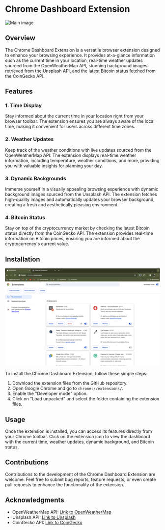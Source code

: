 # Chrome Dashboard Extension

![Main image](assets/main.png)

## Overview

The Chrome Dashboard Extension is a versatile browser extension designed to enhance your browsing experience. It provides at-a-glance information such as the current time in your location, real-time weather updates sourced from the OpenWeatherMap API, stunning background images retrieved from the Unsplash API, and the latest Bitcoin status fetched from the CoinGecko API.

## Features

### 1. Time Display

Stay informed about the current time in your location right from your browser toolbar. The extension ensures you are always aware of the local time, making it convenient for users across different time zones.

### 2. Weather Updates

Keep track of the weather conditions with live updates sourced from the OpenWeatherMap API. The extension displays real-time weather information, including temperature, weather conditions, and more, providing you with valuable insights for planning your day.

### 3. Dynamic Backgrounds

Immerse yourself in a visually appealing browsing experience with dynamic background images sourced from the Unsplash API. The extension fetches high-quality images and automatically updates your browser background, creating a fresh and aesthetically pleasing environment.

### 4. Bitcoin Status

Stay on top of the cryptocurrency market by checking the latest Bitcoin status directly from the CoinGecko API. The extension provides real-time information on Bitcoin prices, ensuring you are informed about the cryptocurrency's current value.

## Installation

![Instruction image](assets/dev.png)

To install the Chrome Dashboard Extension, follow these simple steps:

1. Download the extension files from the GitHub repository.
2. Open Google Chrome and go to `chrome://extensions/`.
3. Enable the "Developer mode" option.
4. Click on "Load unpacked" and select the folder containing the extension files.

## Usage

Once the extension is installed, you can access its features directly from your Chrome toolbar. Click on the extension icon to view the dashboard with the current time, weather updates, dynamic background, and Bitcoin status.

## Contributions

Contributions to the development of the Chrome Dashboard Extension are welcome. Feel free to submit bug reports, feature requests, or even create pull requests to enhance the functionality of the extension.

## Acknowledgments

- OpenWeatherMap API: [Link to OpenWeatherMap](https://openweathermap.org/)
- Unsplash API: [Link to Unsplash](https://unsplash.com/developers)
- CoinGecko API: [Link to CoinGecko](https://www.coingecko.com/)


